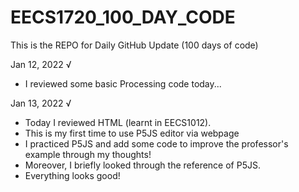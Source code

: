 # EECS1720_100_DAY_CODE
This is the REPO for Daily GitHub Update (100 days of code)

Jan 12, 2022 √
  - I reviewed some basic Processing code today...

Jan 13, 2022 √
  - Today I reviewed HTML (learnt in EECS1012).
  - This is my first time to use P5JS editor via webpage
  - I practiced P5JS and add some code to improve the professor's example through my thoughts!
  - Moreover, I briefly looked through the reference of P5JS.
  - Everything looks good!
